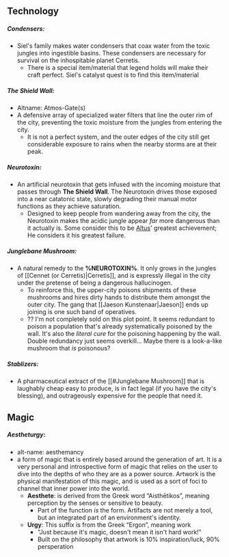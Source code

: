 ## Technology
##### Condensers: 
- Siel's family makes water condensers that coax water from the toxic jungles into ingestible basins. These condensers are necessary for survival on the inhospitable planet Cerretis.
	- There is a special item/material that legend holds will make their craft perfect. Siel's catalyst quest is to find this item/material
##### The Shield Wall: 
- Altname: Atmos-Gate(s)
- A defensive array of specialized water filters that line the outer rim of the city, preventing the toxic moisture from the jungles from entering the city.
	- It is not a perfect system, and the outer edges of the city still get considerable exposure to rains when the nearby storms are at their peak.
##### Neurotoxin:
- An artificial neurotoxin that gets infused with the incoming moisture that passes through **The Shield Wall**. The Neurotoxin drives those exposed into a near catatonic state, slowly degrading their manual motor functions as they achieve saturation.
	- Designed to keep people from wandering away from the city, the Neurotoxin makes the acidic jungle appear *far* more dangerous than it actually is. Some consider this to be [Altus](Characters/Altus)' greatest achievement; He considers it his greatest failure.
##### Junglebane Mushroom:
- A natural remedy to the **%NEUROTOXIN%**. It only grows in the jungles of [[Cennet (or Cerretis)|Cerretis]], and is expressly illegal in the city under the pretense of being a dangerous hallucinogen.
	- To reinforce this, the upper-city poisons shipments of these mushrooms and hires dirty hands to distribute them amongst the outer city. The gang that [[Jaeson Kunstenaar|Jaeson]] ends up joining is one such band of operatives.
	- ?? I'm not completely sold on this plot point. It seems redundant to poison a population that's already systematically poisoned by the wall. It's also the *literal cure* for the poisoning happening by the wall. Double redundancy just seems overkill... Maybe there is a look-a-like mushroom that *is* poisonous?
##### Stablizers:
- A pharmaceutical extract of the [[#Junglebane Mushroom]] that is laughably cheap easy to produce, is in fact legal (if you have the city's blessing), and outrageously expensive for the people that need it.

## Magic
##### Aestheturgy: 
- alt-name: aesthemancy
- a form of magic that is entirely based around the generation of art. It is a very personal and introspective form of magic that relies on the user to dive into the depths of who they are as a power source. Artwork is the physical manifestation of this magic, and is used as a sort of foci to channel that inner power into the world.
	- **Aesthete**: is derived from the Greek word “Aisthētikos”, meaning perception by the senses or sensitive to beauty.
		- Part of the function *is* the form. Artifacts are not merely a tool, but an integrated part of an environment's identity.
	- **Urgy**: This suffix is from the Greek “Ergon”, meaning work
		- "Just because it's magic, doesn't mean it isn't hard work!"
		- Built on the philosophy that artwork is 10% inspiration/luck, 90% persperation